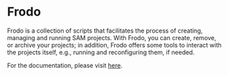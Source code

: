# Frodo

Frodo is a collection of scripts that facilitates the process of creating, managing and running SAM projects. With Frodo, you can create, remove, or archive your projects; in addition, Frodo offers some tools to interact with the projects itself, e.g., running and reconfiguring them, if needed.

For the documentation, please visit [here](http://sam.amirmasoudabdo.name/frodo/).